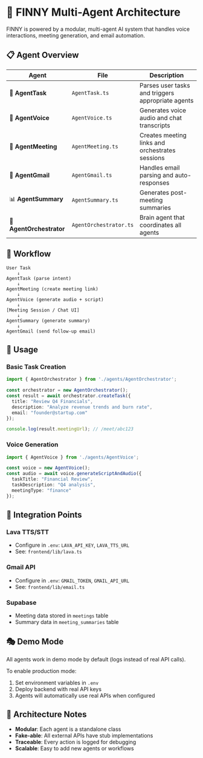 # 🤖 FINNY Multi-Agent Architecture

FINNY is powered by a modular, multi-agent AI system that handles voice interactions, meeting generation, and email automation.

## 📋 Agent Overview

| Agent | File | Description |
|-------|------|-------------|
| 🎯 **AgentTask** | `AgentTask.ts` | Parses user tasks and triggers appropriate agents |
| 🎤 **AgentVoice** | `AgentVoice.ts` | Generates voice audio and chat transcripts |
| 📅 **AgentMeeting** | `AgentMeeting.ts` | Creates meeting links and orchestrates sessions |
| 📧 **AgentGmail** | `AgentGmail.ts` | Handles email parsing and auto-responses |
| 📊 **AgentSummary** | `AgentSummary.ts` | Generates post-meeting summaries |
| 🧭 **AgentOrchestrator** | `AgentOrchestrator.ts` | Brain agent that coordinates all agents |

## 🔄 Workflow

```
User Task
    ↓
AgentTask (parse intent)
    ↓
AgentMeeting (create meeting link)
    ↓
AgentVoice (generate audio + script)
    ↓
[Meeting Session / Chat UI]
    ↓
AgentSummary (generate summary)
    ↓
AgentGmail (send follow-up email)
```

## 🚀 Usage

### Basic Task Creation

```typescript
import { AgentOrchestrator } from './agents/AgentOrchestrator';

const orchestrator = new AgentOrchestrator();
const result = await orchestrator.createTask({
  title: "Review Q4 Financials",
  description: "Analyze revenue trends and burn rate",
  email: "founder@startup.com"
});

console.log(result.meetingUrl); // /meet/abc123
```

### Voice Generation

```typescript
import { AgentVoice } from './agents/AgentVoice';

const voice = new AgentVoice();
const audio = await voice.generateScriptAndAudio({
  taskTitle: "Financial Review",
  taskDescription: "Q4 analysis",
  meetingType: "finance"
});
```

## 🔌 Integration Points

### Lava TTS/STT
- Configure in `.env`: `LAVA_API_KEY`, `LAVA_TTS_URL`
- See: `frontend/lib/lava.ts`

### Gmail API
- Configure in `.env`: `GMAIL_TOKEN`, `GMAIL_API_URL`
- See: `frontend/lib/email.ts`

### Supabase
- Meeting data stored in `meetings` table
- Summary data in `meeting_summaries` table

## 🎭 Demo Mode

All agents work in demo mode by default (logs instead of real API calls).

To enable production mode:
1. Set environment variables in `.env`
2. Deploy backend with real API keys
3. Agents will automatically use real APIs when configured

## 📖 Architecture Notes

- **Modular**: Each agent is a standalone class
- **Fake-able**: All external APIs have stub implementations
- **Traceable**: Every action is logged for debugging
- **Scalable**: Easy to add new agents or workflows
